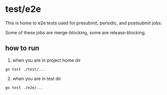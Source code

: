 # test/e2e

This is home to e2e tests used for presubmit, periodic, and postsubmit jobs.

Some of these jobs are merge-blocking, some are release-blocking.

## how to run

1. when you are in project home dir
```shell
go test ./test/...
```

2. when you are in test dir
```shell
go test ./e2e/...
```